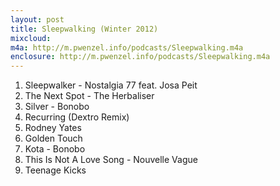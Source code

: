 ```yaml
---
layout: post
title: Sleepwalking (Winter 2012)
mixcloud: 
m4a: http://m.pwenzel.info/podcasts/Sleepwalking.m4a
enclosure: http://m.pwenzel.info/podcasts/Sleepwalking.m4a
---
```


1. Sleepwalker - Nostalgia 77 feat. Josa Peit
2. The Next Spot - The Herbaliser
3. Silver - Bonobo
4. Recurring (Dextro Remix)
5. Rodney Yates
6. Golden Touch
7. Kota - Bonobo
8. This Is Not A Love Song - Nouvelle Vague
9. Teenage Kicks